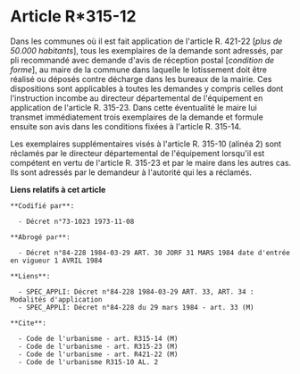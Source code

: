 # Article R*315-12

Dans les communes où il est fait application de l'article R. 421-22 [*plus de 50.000 habitants*], tous les exemplaires de la
demande sont adressés, par pli recommandé avec demande d'avis de réception postal [*condition de forme*], au maire de la
commune dans laquelle le lotissement doit être réalisé ou déposés contre décharge dans les bureaux de la mairie. Ces
dispositions sont applicables à toutes les demandes y compris celles dont l'instruction incombe au directeur départemental de
l'équipement en application de l'article R. 315-23. Dans cette éventualité le maire lui transmet immédiatement trois
exemplaires de la demande et formule ensuite son avis dans les conditions fixées à l'article R. 315-14.

Les exemplaires supplémentaires visés à l'article R. 315-10 (alinéa 2) sont réclamés par le directeur départemental de
l'équipement lorsqu'il est compétent en vertu de l'article R. 315-23 et par le maire dans les autres cas. Ils sont adressés
par le demandeur à l'autorité qui les a réclamés.

**Liens relatifs à cet article**

	**Codifié par**:

	  - Décret n°73-1023 1973-11-08

	**Abrogé par**:

	  - Décret n°84-228 1984-03-29 ART. 30 JORF 31 MARS 1984 date d'entrée en vigueur 1 AVRIL 1984

	**Liens**:

	  - SPEC_APPLI: Décret n°84-228 1984-03-29 ART. 33, ART. 34 : Modalités d'application
	  - SPEC_APPLI: Décret n°84-228 du 29 mars 1984 - art. 33 (M)

	**Cite**:

	  - Code de l'urbanisme - art. R315-14 (M)
	  - Code de l'urbanisme - art. R315-23 (M)
	  - Code de l'urbanisme - art. R421-22 (M)
	  - Code de l'urbanisme R315-10 AL. 2
